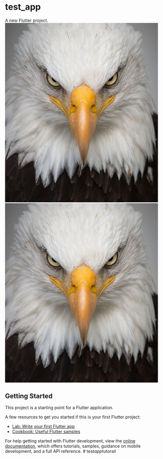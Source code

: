 # test_app

A new Flutter project.
![App Preview](assets/images/egle.jpg)
![App Preview](https://github.com/Shahporan73/test_app_tutorail/blob/main/assets/images/egle.jpg?raw=true)

## Getting Started

This project is a starting point for a Flutter application.

A few resources to get you started if this is your first Flutter project:

- [Lab: Write your first Flutter app](https://docs.flutter.dev/get-started/codelab)
- [Cookbook: Useful Flutter samples](https://docs.flutter.dev/cookbook)

For help getting started with Flutter development, view the
[online documentation](https://docs.flutter.dev/), which offers tutorials,
samples, guidance on mobile development, and a full API reference.
#   t e s t _ a p p _ t u t o r a i l 
 
 
